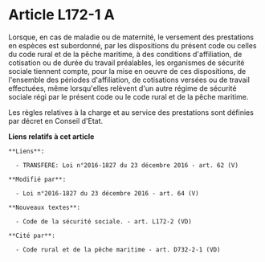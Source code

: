 # Article L172-1 A

Lorsque, en cas de maladie ou de maternité, le versement des prestations en espèces est subordonné, par les dispositions du
présent code ou celles du code rural et de la pêche maritime, à des conditions d'affiliation, de cotisation ou de durée du
travail préalables, les organismes de sécurité sociale tiennent compte, pour la mise en oeuvre de ces dispositions, de
l'ensemble des périodes d'affiliation,  de cotisations versées ou de travail effectuées, même lorsqu'elles relèvent d'un
autre régime de sécurité sociale régi par le présent code ou le code rural et de la pêche maritime.

Les règles relatives à la charge et au service des prestations sont définies par décret en Conseil d'Etat.

**Liens relatifs à cet article**

	**Liens**:

	  - TRANSFERE: Loi n°2016-1827 du 23 décembre 2016 - art. 62 (V)

	**Modifié par**:

	  - Loi n°2016-1827 du 23 décembre 2016 - art. 64 (V)

	**Nouveaux textes**:

	  - Code de la sécurité sociale. - art. L172-2 (VD)

	**Cité par**:

	  - Code rural et de la pêche maritime - art. D732-2-1 (VD)
